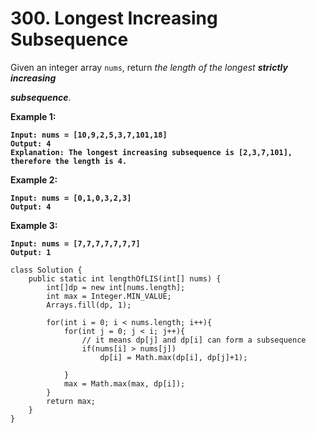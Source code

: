 # 300. Longest Increasing Subsequence

Given an integer array `nums`, return _the length of the longest **strictly increasing**_&#x20;

_**subsequence**_.

&#x20;

**Example 1:**

<pre><code><strong>Input: nums = [10,9,2,5,3,7,101,18]
</strong><strong>Output: 4
</strong><strong>Explanation: The longest increasing subsequence is [2,3,7,101], therefore the length is 4.
</strong></code></pre>

**Example 2:**

<pre><code><strong>Input: nums = [0,1,0,3,2,3]
</strong><strong>Output: 4
</strong></code></pre>

**Example 3:**

<pre><code><strong>Input: nums = [7,7,7,7,7,7,7]
</strong><strong>Output: 1
</strong></code></pre>

```
class Solution {
    public static int lengthOfLIS(int[] nums) {
        int[]dp = new int[nums.length];
        int max = Integer.MIN_VALUE;
        Arrays.fill(dp, 1);
        
        for(int i = 0; i < nums.length; i++){
            for(int j = 0; j < i; j++){
                // it means dp[j] and dp[i] can form a subsequence
                if(nums[i] > nums[j])
                    dp[i] = Math.max(dp[i], dp[j]+1);
                
            }
            max = Math.max(max, dp[i]);
        }
        return max;
    }
}
```

